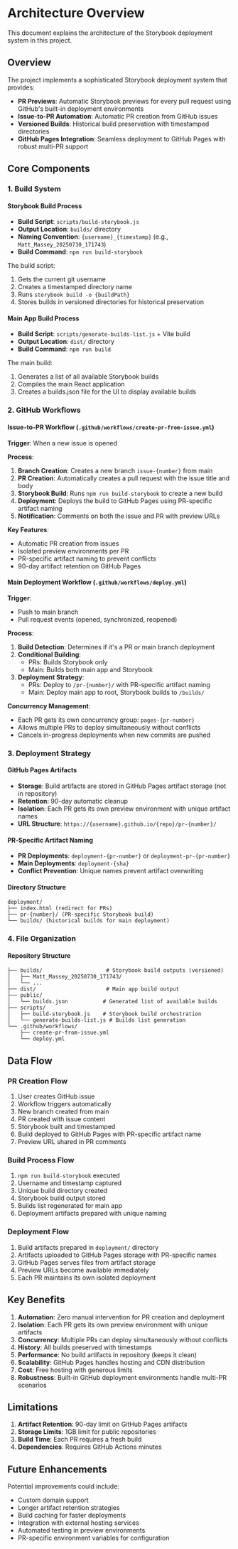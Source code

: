 # Architecture Overview

This document explains the architecture of the Storybook deployment system in this project.

## Overview

The project implements a sophisticated Storybook deployment system that provides:
- **PR Previews**: Automatic Storybook previews for every pull request using GitHub's built-in deployment environments
- **Issue-to-PR Automation**: Automatic PR creation from GitHub issues
- **Versioned Builds**: Historical build preservation with timestamped directories
- **GitHub Pages Integration**: Seamless deployment to GitHub Pages with robust multi-PR support

## Core Components

### 1. Build System

#### Storybook Build Process
- **Build Script**: `scripts/build-storybook.js`
- **Output Location**: `builds/` directory
- **Naming Convention**: `{username}_{timestamp}` (e.g., `Matt_Massey_20250730_171743`)
- **Build Command**: `npm run build-storybook`

The build script:
1. Gets the current git username
2. Creates a timestamped directory name
3. Runs `storybook build -o {buildPath}`
4. Stores builds in versioned directories for historical preservation

#### Main App Build Process
- **Build Script**: `scripts/generate-builds-list.js` + Vite build
- **Output Location**: `dist/` directory
- **Build Command**: `npm run build`

The main build:
1. Generates a list of all available Storybook builds
2. Compiles the main React application
3. Creates a builds.json file for the UI to display available builds

### 2. GitHub Workflows

#### Issue-to-PR Workflow (`.github/workflows/create-pr-from-issue.yml`)

**Trigger**: When a new issue is opened

**Process**:
1. **Branch Creation**: Creates a new branch `issue-{number}` from main
2. **PR Creation**: Automatically creates a pull request with the issue title and body
3. **Storybook Build**: Runs `npm run build-storybook` to create a new build
4. **Deployment**: Deploys the build to GitHub Pages using PR-specific artifact naming
5. **Notification**: Comments on both the issue and PR with preview URLs

**Key Features**:
- Automatic PR creation from issues
- Isolated preview environments per PR
- PR-specific artifact naming to prevent conflicts
- 90-day artifact retention on GitHub Pages

#### Main Deployment Workflow (`.github/workflows/deploy.yml`)

**Trigger**: 
- Push to main branch
- Pull request events (opened, synchronized, reopened)

**Process**:
1. **Build Detection**: Determines if it's a PR or main branch deployment
2. **Conditional Building**: 
   - PRs: Builds Storybook only
   - Main: Builds both main app and Storybook
3. **Deployment Strategy**:
   - PRs: Deploy to `/pr-{number}/` with PR-specific artifact naming
   - Main: Deploy main app to root, Storybook builds to `/builds/`

**Concurrency Management**:
- Each PR gets its own concurrency group: `pages-{pr-number}`
- Allows multiple PRs to deploy simultaneously without conflicts
- Cancels in-progress deployments when new commits are pushed

### 3. Deployment Strategy

#### GitHub Pages Artifacts
- **Storage**: Build artifacts are stored in GitHub Pages artifact storage (not in repository)
- **Retention**: 90-day automatic cleanup
- **Isolation**: Each PR gets its own preview environment with unique artifact names
- **URL Structure**: `https://{username}.github.io/{repo}/pr-{number}/`

#### PR-Specific Artifact Naming
- **PR Deployments**: `deployment-{pr-number}` or `deployment-pr-{pr-number}`
- **Main Deployments**: `deployment-{sha}`
- **Conflict Prevention**: Unique names prevent artifact overwriting

#### Directory Structure
```
deployment/
├── index.html (redirect for PRs)
├── pr-{number}/ (PR-specific Storybook build)
└── builds/ (historical builds for main deployment)
```

### 4. File Organization

#### Repository Structure
```
├── builds/                    # Storybook build outputs (versioned)
│   ├── Matt_Massey_20250730_171743/
│   └── ...
├── dist/                      # Main app build output
├── public/
│   └── builds.json           # Generated list of available builds
├── scripts/
│   ├── build-storybook.js    # Storybook build orchestration
│   └── generate-builds-list.js # Builds list generation
└── .github/workflows/
    ├── create-pr-from-issue.yml
    └── deploy.yml
```

## Data Flow

### PR Creation Flow
1. User creates GitHub issue
2. Workflow triggers automatically
3. New branch created from main
4. PR created with issue content
5. Storybook built and timestamped
6. Build deployed to GitHub Pages with PR-specific artifact name
7. Preview URL shared in PR comments

### Build Process Flow
1. `npm run build-storybook` executed
2. Username and timestamp captured
3. Unique build directory created
4. Storybook build output stored
5. Builds list regenerated for main app
6. Deployment artifacts prepared with unique naming

### Deployment Flow
1. Build artifacts prepared in `deployment/` directory
2. Artifacts uploaded to GitHub Pages storage with PR-specific names
3. GitHub Pages serves files from artifact storage
4. Preview URLs become available immediately
5. Each PR maintains its own isolated deployment

## Key Benefits

1. **Automation**: Zero manual intervention for PR creation and deployment
2. **Isolation**: Each PR gets its own preview environment with unique artifacts
3. **Concurrency**: Multiple PRs can deploy simultaneously without conflicts
4. **History**: All builds preserved with timestamps
5. **Performance**: No build artifacts in repository (keeps it clean)
6. **Scalability**: GitHub Pages handles hosting and CDN distribution
7. **Cost**: Free hosting with generous limits
8. **Robustness**: Built-in GitHub deployment environments handle multi-PR scenarios

## Limitations

1. **Artifact Retention**: 90-day limit on GitHub Pages artifacts
2. **Storage Limits**: 1GB limit for public repositories
3. **Build Time**: Each PR requires a fresh build
4. **Dependencies**: Requires GitHub Actions minutes

## Future Enhancements

Potential improvements could include:
- Custom domain support
- Longer artifact retention strategies
- Build caching for faster deployments
- Integration with external hosting services
- Automated testing in preview environments
- PR-specific environment variables for configuration 